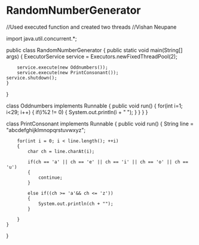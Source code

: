 # RandomNumberGenerator
//Used executed function and created two threads
//Vishan Neupane

import java.util.concurrent.*;


public class RandomNumberGenerator
{
    public static void main(String[] args)
    {
        ExecutorService service = Executors.newFixedThreadPool(2);

        service.execute(new Oddnumbers());
        service.execute(new PrintConsonant());
	service.shutdown();
    }
}



class Oddnumbers implements Runnable
{
    public void run()
    {
        for(int i=1; i<29; i++)
        {
            if(i%2 != 0)
            {
                System.out.println(i + " ");
            }
        }
    }
}



class PrintConsonant implements Runnable
{
    public void run()
    {
        String line = "abcdefghijklmnopqrstuvwxyz";

        for(int i = 0; i < line.length(); ++i)
        {
            char ch = line.charAt(i);

            if(ch == 'a' || ch == 'e' || ch == 'i' || ch == 'o' || ch == 'u')
            {
                continue;
            }

            else if((ch >= 'a'&& ch <= 'z'))
            {
                System.out.println(ch + "");
            }

        }
    }
}

